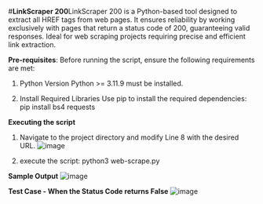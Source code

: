 #**LinkScraper 200**LinkScraper 200 is a Python-based tool designed to extract all HREF tags from web pages. It ensures reliability by working exclusively with pages that return a status code of 200, guaranteeing valid responses. Ideal for web scraping projects requiring precise and efficient link extraction.

**Pre-requisites**: Before running the script, ensure the following requirements are met:

1. Python Version Python >= 3.11.9 must be installed.

2. Install Required Libraries Use pip to install the required dependencies: pip install bs4 requests

**Executing the script**
1. Navigate to the project directory and modify Line 8 with the desired URL.
   ![image](https://github.com/user-attachments/assets/b073c18c-7036-4836-afad-43f8f8c136bb)

2. execute the script: python3 web-scrape.py

**Sample Output**
   ![image](https://github.com/user-attachments/assets/ad7670e0-44bb-4466-9cb1-3e8912935cac)

**Test Case - When the Status Code returns False**
![image](https://github.com/user-attachments/assets/183b89cb-f5db-4655-930d-336f5d71493e)


   
